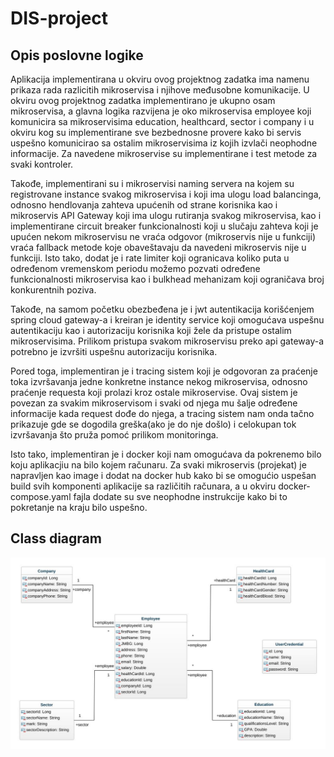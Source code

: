 # DIS-project
## Opis poslovne logike
Aplikacija implementirana u okviru ovog projektnog zadatka ima namenu prikaza rada razlicitih mikroservisa i njihove međusobne komunikacije. U okviru ovog projektnog zadatka implementirano je ukupno osam mikroservisa, a glavna logika razvijena je oko mikroservisa employee koji komunicira sa mikroservisima education, healthcard, sector i company i u okviru kog su implementirane sve bezbednosne provere kako bi servis uspešno komunicirao sa ostalim mikroservisima iz kojih izvlači
neophodne informacije. Za navedene mikroservise su implementirane i test metode za svaki kontroler.

Takođe, implementirani su i mikroservisi naming servera na kojem su registrovane instance svakog mikroservisa i koji ima ulogu load balancinga,
odnosno hendlovanja zahteva upućenih od strane korisnika kao i mikroservis API Gateway koji ima ulogu rutiranja svakog mikroservisa, kao i implementirane
circuit breaker funkcionalnosti koji u slučaju zahteva koji je upućen nekom mikroservisu ne vraća odgovor (mikroservis nije u funkciji) vraća fallback metode koje obaveštavaju da navedeni mikroservis nije u funkciji. Isto tako, dodat je i rate limiter koji ogranicava koliko puta u određenom vremenskom periodu 
možemo pozvati određene funkcionalnosti mikroservisa kao i bulkhead mehanizam koji ograničava broj konkurentnih poziva. 

Takođe, na samom početku obezbeđena je i jwt autentikacija korišćenjem spring cloud gateway-a i kreiran je identity service koji omogućava uspešnu autentikaciju kao i autorizaciju korisnika koji žele da pristupe ostalim mikroservisima. Prilikom pristupa svakom mikroservisu preko api gateway-a potrebno je izvršiti uspešnu autorizaciju korisnika. 

Pored toga, implementiran je i tracing sistem koji je odgovoran za praćenje toka izvršavanja jedne konkretne instance nekog mikroservisa, odnosno praćenje requesta koji prolazi kroz ostale mikroservise. Ovaj sistem je povezan za svakim mikroservisom i svaki od njega mu šalje određene informacije kada request dođe do njega, a tracing sistem nam onda tačno prikazuje gde se dogodila greška(ako je do nje došlo) i celokupan tok izvršavanja što pruža pomoć prilikom monitoringa.

Isto tako, implementiran je i docker koji nam omogućava da pokrenemo bilo koju aplikacjiu na bilo kojem računaru. Za svaki mikroservis (projekat) je napravljen kao image i dodat na docker hub kako bi se omogućio uspešan build svih komponenti aplikacije sa različitih računara, a u okviru docker-compose.yaml fajla dodate su sve neophodne instrukcije kako bi to pokretanje na kraju bilo uspešno.

## Class diagram
![Class diagram](classDiagram.jpeg)
